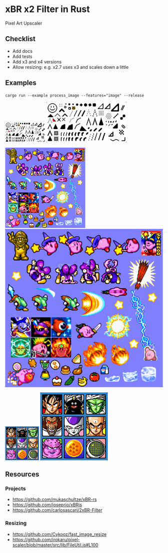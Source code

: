# xBR x2 Filter in Rust

Pixel Art Upscaler

## Checklist

- Add docs
- Add tests
- Add x3 and x4 versions
- Allow resizing: e.g. x2.7 uses x3 and scales down a little

## Examples

`cargo run --example process_image --features="image" --release`

![](/examples/assets/input1.png)
![](/examples/assets/output1.png)

![](/examples/assets/input2.png)
![](/examples/assets/output2.png)

![](/examples/assets/input3.png)
![](/examples/assets/output3.png)

## Resources

### Projects

- <https://github.com/mukaschultze/xBR-rs>
- <https://github.com/joseprio/xBRjs>
- <https://github.com/carlosascari/2xBR-Filter>

### Resizing

- <https://github.com/Cykooz/fast_image_resize>
- <https://github.com/irokaru/pixel-scaler/blob/master/src/lib/FileUtil.js#L100>
